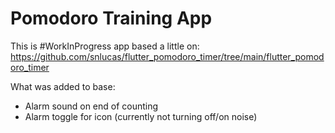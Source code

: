 # Pomodoro Training App

This is #WorkInProgress app based a little on: https://github.com/snlucas/flutter_pomodoro_timer/tree/main/flutter_pomodoro_timer

What was added to base:
- Alarm sound on end of counting
- Alarm toggle for icon (currently not turning off/on noise)

